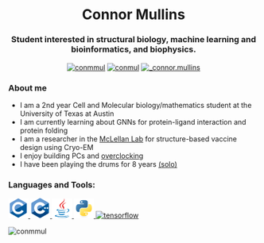 <h1 align="center">Connor Mullins</h1>
<h3 align="center">Student interested in structural biology, machine learning and bioinformatics, and biophysics</a>.</h3>

<p align="center">
<a href="https://linkedin.com/in/conmmul" target="blank"><img align="center" src="https://raw.githubusercontent.com/rahuldkjain/github-profile-readme-generator/master/src/images/icons/Social/linked-in-alt.svg" alt="conmmul" height="30" width="40" /></a>
<a href="https://kaggle.com/conmul" target="blank"><img align="center" src="https://raw.githubusercontent.com/rahuldkjain/github-profile-readme-generator/master/src/images/icons/Social/kaggle.svg" alt="conmul" height="30" width="40" /></a>
<a href="https://instagram.com/_connor.mullins" target="blank"><img align="center" src="https://raw.githubusercontent.com/rahuldkjain/github-profile-readme-generator/master/src/images/icons/Social/instagram.svg" alt="_connor.mullins" height="30" width="40" /></a>
</p>

### About me
- I am a 2nd year Cell and Molecular biology/mathematics student at the University of Texas at Austin
- I am currently learning about GNNs for protein-ligand interaction and protein folding
- I am a researcher in the [McLellan Lab](https://www.mclellanlab.org/research) for structure-based vaccine design using Cryo-EM
- I enjoy building PCs and [overclocking](https://hwbot.org/user/conmul/)
- I have been playing the drums for 8 years [(solo)](https://youtu.be/yvHoOdJAX2o?si=qIEoOzTwz4L7sydR)


<h3 align="left">Languages and Tools:</h3>
<p align="left"> <a href="https://www.cprogramming.com/" target="_blank" rel="noreferrer"> <img src="https://raw.githubusercontent.com/devicons/devicon/master/icons/c/c-original.svg" alt="c" width="40" height="40"/> </a> <a href="https://www.w3schools.com/cpp/" target="_blank" rel="noreferrer"> <img src="https://raw.githubusercontent.com/devicons/devicon/master/icons/cplusplus/cplusplus-original.svg" alt="cplusplus" width="40" height="40"/> </a> <a href="https://www.java.com" target="_blank" rel="noreferrer"> <img src="https://raw.githubusercontent.com/devicons/devicon/master/icons/java/java-original.svg" alt="java" width="40" height="40"/> </a> <a href="https://www.python.org" target="_blank" rel="noreferrer"> <img src="https://raw.githubusercontent.com/devicons/devicon/master/icons/python/python-original.svg" alt="python" width="40" height="40"/> </a> <a href="https://www.tensorflow.org" target="_blank" rel="noreferrer"> <img src="https://www.vectorlogo.zone/logos/tensorflow/tensorflow-icon.svg" alt="tensorflow" width="40" height="40"/> </a> </p>

<p><img align="center" src="https://github-readme-streak-stats.herokuapp.com/?user=conmmul&" alt="conmmul" /></p>
